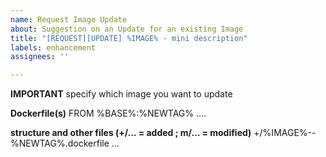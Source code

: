 ```yaml
---
name: Request Image Update
about: Suggestion on an Update for an existing Image
title: "[REQUEST][UPDATE] %IMAGE% - mini description"
labels: enhancement
assignees: ''

---
```


**IMPORTANT**
specify which image you want to update

**Dockerfile(s)**
FROM %BASE%:%NEWTAG%
....

**structure and other files (+/... = added ; m/... = modified)**
+/%IMAGE%--%NEWTAG%.dockerfile
...
